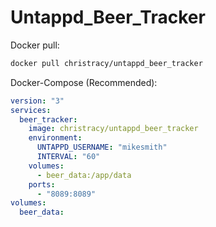# Untappd_Beer_Tracker

Docker pull:

```sh
docker pull christracy/untappd_beer_tracker
```

Docker-Compose (Recommended):

```yaml
version: "3"
services:
  beer_tracker:
    image: christracy/untappd_beer_tracker
    environment:
      UNTAPPD_USERNAME: "mikesmith"
      INTERVAL: "60"
    volumes:
      - beer_data:/app/data
    ports:
      - "8089:8089"
volumes:
  beer_data:
```
